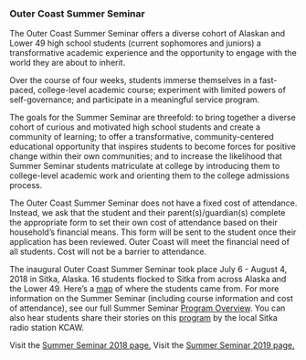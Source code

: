 ### Outer Coast Summer Seminar

The Outer Coast Summer Seminar offers a diverse cohort of Alaskan and Lower 49 high school students (current sophomores and juniors) a transformative academic experience and the opportunity to engage with the world they are about to inherit.

Over the course of four weeks, students immerse themselves in a fast-paced, college-level academic course; experiment with limited powers of self-governance; and participate in a meaningful service program.

The goals for the Summer Seminar are threefold: to bring together a diverse cohort of curious and motivated high school students and create a community of learning; to offer a transformative, community-centered educational opportunity that inspires students to become forces for positive change within their own communities; and to increase the likelihood that Summer Seminar students matriculate at college by introducing them to college-level academic work and orienting them to the college admissions process.

The Outer Coast Summer Seminar does not have a fixed cost of attendance. Instead, we ask that the student and their parent(s)/guardian(s) complete the appropriate form to set their own cost of attendance based on their household’s financial means. This form will be sent to the student once their application has been reviewed. Outer Coast will meet the financial need of all students. Cost will not be a barrier to attendance.

The inaugural Outer Coast Summer Seminar took place July 6 - August 4, 2018 in Sitka, Alaska. 16 students flocked to Sitka from across Alaska and the Lower 49. Here’s a [map](https://www.google.com/maps/d/u/0/edit?mid=1PtDqfOjjLK8z1KPT-F2OwsXohs8ujir5&ll=39.35637482034097%2C0&z=2) of where the students came from. For more information on the Summer Seminar (including course information and cost of attendance), see our full Summer Seminar [Program Overview](https://docs.google.com/document/d/17uKQuDQ-DmsDRuoPbSXRT9VK5i_VXQHQIBX-O9hsX44/edit). You can also hear students share their stories on this [program](https://www.kcaw.org/2018/07/25/outer-coast-pilots-college-program-with-high-schoolers/) by the local Sitka radio station KCAW. 

Visit the <a href="http://outercoast.org/summer-seminar-2018.html">Summer Seminar 2018 page.</a> 
Visit the <a href="http://outercoast.org/summer-seminar-2019.html">Summer Seminar 2019 page.</a> 
